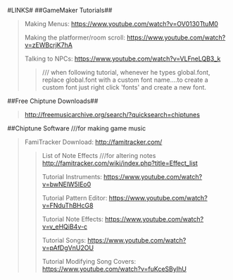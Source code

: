 #LINKS#
##GameMaker Tutorials##
> Making Menus: https://www.youtube.com/watch?v=OV0130TtuM0
>
> Making the platformer/room scroll: https://www.youtube.com/watch?v=zEWBcrjK7hA
>
> Talking to NPCs: https://www.youtube.com/watch?v=VLFneLQB3_k
>> /// when following tutorial, whenever he types global.font, replace global.font with a custom font name....to create a custom font just right click 'fonts' and create a new font.

##Free Chiptune Downloads##
> http://freemusicarchive.org/search/?quicksearch=chiptunes
>

##Chiptune Software ///for making game music
> FamiTracker Download: http://famitracker.com/
>> List of Note Effects ///for altering notes http://famitracker.com/wiki/index.php?title=Effect_list
>>
>> Tutorial Instruments: https://www.youtube.com/watch?v=bwNElW5IEo0
>>
>> Tutorial Pattern Editor: https://www.youtube.com/watch?v=FNduThBHcG8
>>
>> Tutorial Note Effects: https://www.youtube.com/watch?v=v_eHQiB4v-c
>>
>> Tutorial Songs: https://www.youtube.com/watch?v=pAfDgVnU2OU
>>
>> Tutorial Modifying Song Covers: https://www.youtube.com/watch?v=fuKceSByIhU
